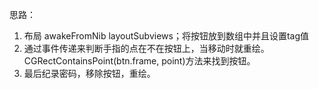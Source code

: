 思路：
1. 布局 awakeFromNib layoutSubviews；将按钮放到数组中并且设置tag值
2. 通过事件传递来判断手指的点在不在按钮上，当移动时就重绘。
CGRectContainsPoint(btn.frame, point)方法来找到按钮。
3. 最后纪录密码，移除按钮，重绘。